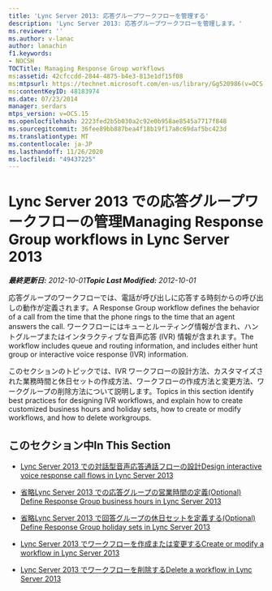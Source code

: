 ```yaml
---
title: 'Lync Server 2013: 応答グループワークフローを管理する'
description: 'Lync Server 2013: 応答グループワークフローを管理します。'
ms.reviewer: ''
ms.author: v-lanac
author: lanachin
f1.keywords:
- NOCSH
TOCTitle: Managing Response Group workflows
ms:assetid: 42cfccdd-2844-4875-b4e3-813e1df15f08
ms:mtpsurl: https://technet.microsoft.com/en-us/library/Gg520986(v=OCS.15)
ms:contentKeyID: 48183974
ms.date: 07/23/2014
manager: serdars
mtps_version: v=OCS.15
ms.openlocfilehash: 2223fed2b5b030a2c92e0b958ae8545a7717f848
ms.sourcegitcommit: 36fee89bb887bea4f18b19f17a8c69daf5bc423d
ms.translationtype: MT
ms.contentlocale: ja-JP
ms.lasthandoff: 11/26/2020
ms.locfileid: "49437225"
---
```

# <a name="managing-response-group-workflows-in-lync-server-2013"></a><span data-ttu-id="50eb7-103">Lync Server 2013 での応答グループワークフローの管理</span><span class="sxs-lookup"><span data-stu-id="50eb7-103">Managing Response Group workflows in Lync Server 2013</span></span>

<div data-xmlns="http://www.w3.org/1999/xhtml">

<div class="topic" data-xmlns="http://www.w3.org/1999/xhtml" data-msxsl="urn:schemas-microsoft-com:xslt" data-cs="https://msdn.microsoft.com/">

<div data-asp="https://msdn2.microsoft.com/asp">



</div>

<div id="mainSection">

<div id="mainBody"><span data-ttu-id="50eb7-104">

<span> </span></span><span class="sxs-lookup"><span data-stu-id="50eb7-104">

<span> </span></span></span>

<span data-ttu-id="50eb7-105">_**最終更新日:** 2012-10-01_</span><span class="sxs-lookup"><span data-stu-id="50eb7-105">_**Topic Last Modified:** 2012-10-01_</span></span>

<span data-ttu-id="50eb7-106">応答グループのワークフローでは、電話が呼び出しに応答する時刻からの呼び出しの動作が定義されます。</span><span class="sxs-lookup"><span data-stu-id="50eb7-106">A Response Group workflow defines the behavior of a call from the time that the phone rings to the time that an agent answers the call.</span></span> <span data-ttu-id="50eb7-107">ワークフローにはキューとルーティング情報が含まれ、ハントグループまたはインタラクティブな音声応答 (IVR) 情報が含まれます。</span><span class="sxs-lookup"><span data-stu-id="50eb7-107">The workflow includes queue and routing information, and includes either hunt group or interactive voice response (IVR) information.</span></span>

<span data-ttu-id="50eb7-108">このセクションのトピックでは、IVR ワークフローの設計方法、カスタマイズされた業務時間と休日セットの作成方法、ワークフローの作成方法と変更方法、ワークグループの削除方法について説明します。</span><span class="sxs-lookup"><span data-stu-id="50eb7-108">Topics in this section identify best practices for designing IVR workflows, and explain how to create customized business hours and holiday sets, how to create or modify workflows, and how to delete workgroups.</span></span>

<div>

## <a name="in-this-section"></a><span data-ttu-id="50eb7-109">このセクション中</span><span class="sxs-lookup"><span data-stu-id="50eb7-109">In This Section</span></span>

  - [<span data-ttu-id="50eb7-110">Lync Server 2013 での対話型音声応答通話フローの設計</span><span class="sxs-lookup"><span data-stu-id="50eb7-110">Design interactive voice response call flows in Lync Server 2013</span></span>](lync-server-2013-design-interactive-voice-response-call-flows.md)

  - [<span data-ttu-id="50eb7-111">省略Lync Server 2013 での応答グループの営業時間の定義</span><span class="sxs-lookup"><span data-stu-id="50eb7-111">(Optional) Define Response Group business hours in Lync Server 2013</span></span>](lync-server-2013-optional-define-response-group-business-hours.md)

  - [<span data-ttu-id="50eb7-112">省略Lync Server 2013 で回答グループの休日セットを定義する</span><span class="sxs-lookup"><span data-stu-id="50eb7-112">(Optional) Define Response Group holiday sets in Lync Server 2013</span></span>](lync-server-2013-optional-define-response-group-holiday-sets.md)

  - [<span data-ttu-id="50eb7-113">Lync Server 2013 でワークフローを作成または変更する</span><span class="sxs-lookup"><span data-stu-id="50eb7-113">Create or modify a workflow in Lync Server 2013</span></span>](lync-server-2013-create-or-modify-a-workflow.md)

  - [<span data-ttu-id="50eb7-114">Lync Server 2013 でワークフローを削除する</span><span class="sxs-lookup"><span data-stu-id="50eb7-114">Delete a workflow in Lync Server 2013</span></span>](lync-server-2013-delete-a-workflow.md)

<span data-ttu-id="50eb7-115"></div>

</div>

<span> </span>

</div>

</div>

</span><span class="sxs-lookup"><span data-stu-id="50eb7-115"></div>

</div>

<span> </span>

</div>

</div>

</span></span></div>

